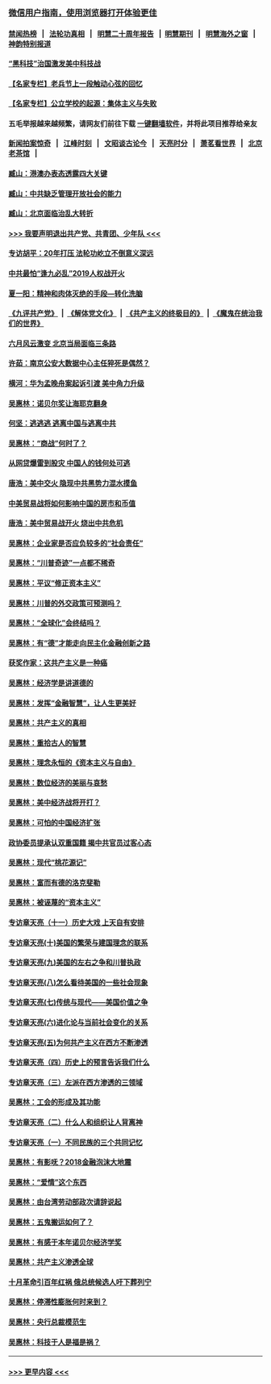 ### [微信用户指南，使用浏览器打开体验更佳](https://github.com/gfw-breaker/banned-news1/blob/master/indexes/wechat-guide.md?t=0)
#### [禁闻热榜](热点新闻.md?t=0)  &nbsp;&nbsp;|&nbsp;&nbsp; [法轮功真相](https://github.com/gfw-breaker/truth/blob/master/README.md?t=0) &nbsp;&nbsp;|&nbsp;&nbsp; [明慧二十周年报告](https://github.com/gfw-breaker/mh-reports/blob/master/README.md?t=0) &nbsp;&nbsp;|&nbsp;&nbsp;[明慧期刊](https://github.com/gfw-breaker/mh-qikan) &nbsp;&nbsp;|&nbsp;&nbsp; [明慧海外之窗](https://github.com/gfw-breaker/mh-news/blob/master/README.md?t=0) &nbsp;&nbsp;|&nbsp;&nbsp; [神韵特别报道](https://github.com/gfw-breaker/mh-news/blob/master/shenyun.md?t=0)
#### [“黑科技”治国激发美中科技战](../pages/nsc423/n11638056.md?t=02070222) 
#### [【名家专栏】老兵节上一段触动心弦的回忆](../pages/nsc423/n11646016.md?t=02070222) 
#### [【名家专栏】公立学校的起源：集体主义与失败](../pages/nsc423/n11601833.md?t=02070222) 
#### 五毛举报越来越频繁，请网友们前往下载 [一键翻墙软件](https://github.com/gfw-breaker/ssr-accounts)，并将此项目推荐给亲友
#### [新闻拍案惊奇](https://github.com/gfw-breaker/banned-news1/blob/master/pages/link4.md) &nbsp;&nbsp;|&nbsp;&nbsp; [江峰时刻](https://github.com/gfw-breaker/banned-news1/blob/master/pages/link4.md) &nbsp;&nbsp;|&nbsp;&nbsp; [文昭谈古论今](https://github.com/gfw-breaker/banned-news1/blob/master/pages/link4.md) &nbsp;&nbsp;|&nbsp;&nbsp; [天亮时分](https://github.com/gfw-breaker/banned-news1/blob/master/pages/link4.md) &nbsp;&nbsp;|&nbsp;&nbsp; [萧茗看世界](https://github.com/gfw-breaker/banned-news1/blob/master/pages/link4.md) &nbsp;&nbsp;|&nbsp;&nbsp; [北京老茶馆](https://github.com/gfw-breaker/banned-news1/blob/master/pages/link4.md) &nbsp;&nbsp;|&nbsp;&nbsp; 
#### [臧山：港澳办表态透露四大关键](../pages/nsc423/n11421628.md?t=02070222) 
#### [臧山：中共缺乏管理开放社会的能力](../pages/nsc423/n11407457.md?t=02070222) 
#### [臧山：北京面临治乱大转折](../pages/nsc423/n11406895.md?t=02070222) 
#### [>>> 我要声明退出共产党、共青团、少年队 <<<](https://github.com/begood0513/goodnews/blob/master/quit/letter.md) 
#### [专访胡平：20年打压 法轮功屹立不倒意义深远](../pages/nsc423/n11398800.md?t=02070222) 
#### [中共最怕“逢九必乱”2019人权战开火](../pages/nsc423/n11385248.md?t=02070222) 
#### [夏一阳：精神和肉体灭绝的手段—转化洗脑](../pages/nsc423/n11368250.md?t=02070222) 
#### [《九评共产党》](https://github.com/begood0513/9ping.md/blob/master/README.md) &nbsp;|&nbsp; [《解体党文化》](../../../../jtdwh.md/blob/master/README.md)  &nbsp;|&nbsp; [《共产主义的终极目的》](../../../../gczydzjmd.md/blob/master/README.md) &nbsp;|&nbsp; [《魔鬼在统治我们的世界》](../../../../mgztzwmdsj.md/blob/master/README.md) 
#### [六月风云激变 北京当局面临三条路](../pages/nsc423/n11313668.md?t=02070222) 
#### [许茹：南京公安大数据中心主任猝死是偶然？](../pages/nsc423/n11064744.md?t=02070222) 
#### [横河：华为孟晚舟案起诉引渡 美中角力升级](../pages/nsc423/n11027230.md?t=02070222) 
#### [吴惠林：诺贝尔奖让海耶克翻身](../pages/nsc423/n10890049.md?t=02070222) 
#### [何坚：逃逃逃 逃离中国与逃离中共](../pages/nsc423/n10592891.md?t=02070222) 
#### [吴惠林：“商战”何时了？](../pages/nsc423/n10573558.md?t=02070222) 
#### [从网贷爆雷到股灾 中国人的钱何处可逃](../pages/nsc423/n10572800.md?t=02070222) 
#### [唐浩：美中交火 隐现中共黑势力混水摸鱼](../pages/nsc423/n10544040.md?t=02070222) 
#### [中美贸易战将如何影响中国的房市和币值](../pages/nsc423/n10543697.md?t=02070222) 
#### [唐浩：美中贸易战开火 烧出中共危机](../pages/nsc423/n10540126.md?t=02070222) 
#### [吴惠林：企业家是否应负较多的“社会责任”](../pages/nsc423/n10535022.md?t=02070222) 
#### [吴惠林：“川普奇迹”一点都不稀奇](../pages/nsc423/n10512808.md?t=02070222) 
#### [吴惠林：平议“修正资本主义”](../pages/nsc423/n10495724.md?t=02070222) 
#### [吴惠林：川普的外交政策可预测吗？](../pages/nsc423/n10462387.md?t=02070222) 
#### [吴惠林：“全球化”会终结吗？](../pages/nsc423/n10452838.md?t=02070222) 
#### [吴惠林：有“德”才能走向民主化金融创新之路](../pages/nsc423/n10432292.md?t=02070222) 
#### [获奖作家：这共产主义是一种癌](../pages/nsc423/n10431541.md?t=02070222) 
#### [吴惠林：经济学是讲道德的](../pages/nsc423/n10398014.md?t=02070222) 
#### [吴惠林：发挥“金融智慧”，让人生更美好](../pages/nsc423/n10375019.md?t=02070222) 
#### [吴惠林：共产主义的真相](../pages/nsc423/n10351394.md?t=02070222) 
#### [吴惠林：重拾古人的智慧](../pages/nsc423/n10337691.md?t=02070222) 
#### [吴惠林：理念永恒的《资本主义与自由》](../pages/nsc423/n10316274.md?t=02070222) 
#### [吴惠林：数位经济的美丽与哀愁](../pages/nsc423/n10292946.md?t=02070222) 
#### [吴惠林：美中经济战将开打？](../pages/nsc423/n10258825.md?t=02070222) 
#### [吴惠林：可怕的中国经济扩张](../pages/nsc423/n10219147.md?t=02070222) 
#### [政协委员提承认双重国籍 揭中共官员过客心态](../pages/nsc423/n10208809.md?t=02070222) 
#### [吴惠林：现代“桃花源记”](../pages/nsc423/n10185234.md?t=02070222) 
#### [吴惠林：富而有德的洛克斐勒](../pages/nsc423/n10142264.md?t=02070222) 
#### [吴惠林：被诬蔑的“资本主义”](../pages/nsc423/n10124816.md?t=02070222) 
#### [专访章天亮（十一）历史大戏 上天自有安排](../pages/nsc423/n10094905.md?t=02070222) 
#### [专访章天亮(十)美国的繁荣与建国理念的联系](../pages/nsc423/n10094899.md?t=02070222) 
#### [专访章天亮(九)美国的左右之争和川普执政](../pages/nsc423/n10094889.md?t=02070222) 
#### [专访章天亮(八)怎么看待美国的一些社会现象](../pages/nsc423/n10094857.md?t=02070222) 
#### [专访章天亮(七)传统与现代——美国价值之争](../pages/nsc423/n10093140.md?t=02070222) 
#### [专访章天亮(六)进化论与当前社会变化的关系](../pages/nsc423/n10092036.md?t=02070222) 
#### [专访章天亮(五)为何共产主义在西方不断渗透](../pages/nsc423/n10083620.md?t=02070222) 
#### [专访章天亮（四）历史上的预言告诉我们什么](../pages/nsc423/n10083606.md?t=02070222) 
#### [专访章天亮（三）左派在西方渗透的三领域](../pages/nsc423/n10081115.md?t=02070222) 
#### [吴惠林：工会的形成及其功能](../pages/nsc423/n10080633.md?t=02070222) 
#### [专访章天亮（二）什么人和组织让人背离神](../pages/nsc423/n10076637.md?t=02070222) 
#### [专访章天亮（一）不同民族的三个共同记忆](../pages/nsc423/n10074188.md?t=02070222) 
#### [吴惠林：有影呒？2018金融泡沫大地震](../pages/nsc423/n10040534.md?t=02070222) 
#### [吴惠林：“爱情”这个东西](../pages/nsc423/n10019423.md?t=02070222) 
#### [吴惠林：由台湾劳动部政次请辞说起](../pages/nsc423/n9979679.md?t=02070222) 
#### [吴惠林：五鬼搬运如何了？](../pages/nsc423/n9925338.md?t=02070222) 
#### [吴惠林：有感于本年诺贝尔经济学奖](../pages/nsc423/n9871883.md?t=02070222) 
#### [吴惠林：共产主义渗透全球](../pages/nsc423/n9812748.md?t=02070222) 
#### [十月革命引百年红祸 俄总统候选人吁下葬列宁](../pages/nsc423/n9810182.md?t=02070222) 
#### [吴惠林：停滞性膨胀何时来到？](../pages/nsc423/n9764136.md?t=02070222) 
#### [吴惠林：央行总裁模范生](../pages/nsc423/n9728134.md?t=02070222) 
#### [吴惠林：科技于人是福是祸？](../pages/nsc423/n9672982.md?t=02070222) 

----
#### [ >>> 更早内容 <<< ](../indexes/nsc423-earlier.md)
